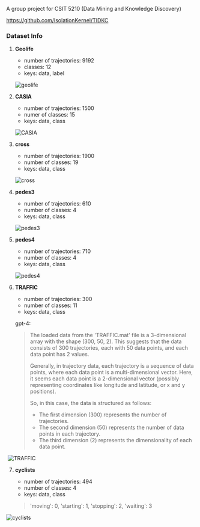 A group project for CSIT 5210 (Data Mining and Knowledge Discovery)



https://github.com/IsolationKernel/TIDKC



### Dataset Info

1. **Geolife**

   - number of trajectories: 9192
   - classes: 12
   - keys: data, label

   ![geolife](./datasets/visualization/geolife.png)

2. **CASIA**

   - number of trajectories: 1500
   - numer of classes: 15
   - keys: data, class

   ![CASIA](./datasets/visualization/CASIA.png)

3. **cross**

   - number of trajectories: 1900
   - number of classes: 19
   - keys: data, class

   ![cross](./datasets/visualization/cross.png)

4. **pedes3**

   - number of trajectories: 610
   - number of classes: 4
   - keys: data, class

   ![pedes3](./datasets/visualization/pedes3.png)

5. **pedes4**

   - number of trajectories: 710
   - number of classes: 4
   - keys: data, class

   ![pedes4](./datasets/visualization/pedes4.png)

6. **TRAFFIC**

   - number of trajectories: 300
   - number of classes: 11
   - keys: data, class

   gpt-4:

   > The loaded data from the 'TRAFFIC.mat' file is a 3-dimensional array with the shape (300, 50, 2). This suggests that the data consists of 300 trajectories, each with 50 data points, and each data point has 2 values.
   >
   > Generally, in trajectory data, each trajectory is a sequence of data points, where each data point is a multi-dimensional vector. Here, it seems each data point is a 2-dimensional vector (possibly representing coordinates like longitude and latitude, or x and y positions).
   >
   > So, in this case, the data is structured as follows:
   >
   > - The first dimension (300) represents the number of trajectories.
   > - The second dimension (50) represents the number of data points in each trajectory.
   > - The third dimension (2) represents the dimensionality of each data point.

​	![TRAFFIC](./datasets/visualization/TRAFFIC.png)

7. **cyclists**

   - number of trajectories: 494
   - number of classes: 4
   - keys: data, class

   > 'moving': 0, 'starting': 1, 'stopping': 2, 'waiting': 3

![cyclists](./datasets/visualization/cyclists.png)
